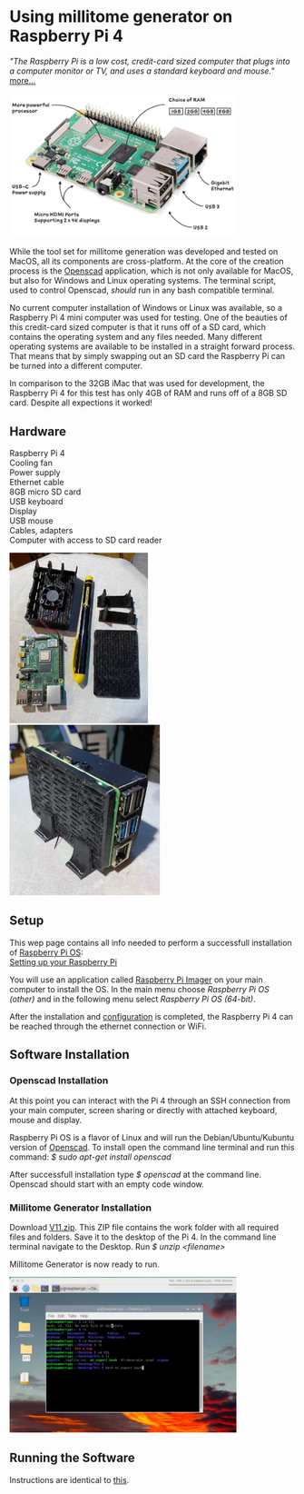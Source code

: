 # Using millitome generator on Raspberry Pi 4

*"The Raspberry Pi is a low cost, credit-card sized computer that plugs into a computer monitor or TV, and uses a standard keyboard and mouse."* [more...](https://www.raspberrypi.org/help/what-%20is-a-raspberry-pi/)

<img src="images/raspi4-1.png" width="400">

While the tool set for millitome generation was developed and tested on MacOS, all its components are cross-platform. At the core of the creation process is the [Openscad](https://openscad.org) application, which is not only available for MacOS, but also for Windows and Linux operating systems. The terminal script, used to control Openscad, *should* run in any bash compatible terminal.

No current computer installation of Windows or Linux was available, so a Raspberry Pi 4 mini computer was used for testing. One of the beauties of this credit-card sized computer is that it runs off of a SD card, which contains the operating system and any files needed. Many different operating systems are available to be installed in a straight forward process. That means that by simply swapping out an SD card the Raspberry Pi can be turned into a different computer. 

In comparison to the 32GB iMac that was used for development, the Raspberry Pi 4 for this test has only 4GB of RAM and runs off of a 8GB SD card. Despite all expections it worked!

## Hardware

Raspberry Pi 4<br> 
Cooling fan<br>
Power supply<br>
Ethernet cable<br>
8GB micro SD card<br>
USB keyboard<br>
Display<br>
USB mouse<br>
Cables, adapters<br>
Computer with access to SD card reader

<span>
  <img src="images/raspi-2.jpg" height="300">
  <img src="images/raspi-1.jpg" height="300">
</span>

## Setup

This wep page contains all info needed to perform a successfull installation of [Raspberry Pi OS](https://www.raspberrypi.com/documentation/computers/os.html#introduction):<br>
[Setting up your Raspberry Pi](https://www.raspberrypi.com/documentation/computers/getting-started.html)

You will use an application called [Raspberry Pi Imager](https://www.raspberrypi.com/software/) on your main computer to install the OS. In the main menu choose *Raspberry Pi OS (other)* and in the following menu select *Raspberry Pi OS (64-bit)*.

After the installation and [configuration](https://www.raspberrypi.com/documentation/computers/getting-started.html#using-raspberry-pi-imager) is completed, the Raspberry Pi 4 can be reached through the ethernet connection or WiFi.

## Software Installation

### Openscad Installation

At this point you can interact with the Pi 4 through an SSH connection from your main computer, screen sharing or directly with attached keyboard, mouse and display.

Raspberry Pi OS is a flavor of Linux and will run the Debian/Ubuntu/Kubuntu version of [Openscad](https://openscad.org/downloads.html). 
To install open the command line terminal and run this command:
*$ sudo apt-get install openscad*

After successfull installation type *$ openscad* at the command line. Openscad should start with an empty code window.

### Millitome Generator Installation

Download [V11.zip](https://github.com/hubmapconsortium/hra-millitome-generator/blob/c095c062690b41a7d22607d2dc9e0563b7a91147/OpenScad%20Code/V11/V11.zip).
This ZIP file contains the work folder with all required files and folders. Save it to the desktop of the Pi 4.
In the command line terminal navigate to the Desktop. Run *$ unzip \<filename\>*

Millitome Generator is now ready to run.

<img src="images/raspi-3.jpg" width="400">


## Running the Software

Instructions are identical to [this](https://github.com/hubmapconsortium/hra-millitome-generator/blob/main/OpenScad%20Code/V11/README.md).
